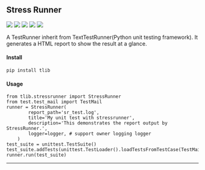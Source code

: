 ## **Stress Runner** 
[![](https://img.shields.io/badge/Project-stressrunner-yellow.svg)]()
[![](https://img.shields.io/badge/Python-2.7-green.svg)]()
[![](https://img.shields.io/badge/Python-3.6-green.svg)]()
[![](https://img.shields.io/badge/Email-tao.xu2008@outlook.com-red.svg)]()
[![](https://img.shields.io/badge/Blog-https://txu2008.github.io-red.svg)][1]

A TestRunner inherit from TextTestRunner(Python unit testing framework). It
generates a HTML report to show the result at a glance.

#### Install
    pip install tlib

#### Usage
    from tlib.stressrunner import StressRunner
    from test.test_mail import TestMail
    runner = StressRunner(
            report_path='sr_test.log',
            title='My unit test with stressrunner',
            description='This demonstrates the report output by StressRunner.',
            logger=logger, # support owner logging logger
        )
    test_suite = unittest.TestSuite()
    test_suite.addTests(unittest.TestLoader().loadTestsFromTestCase(TestMail))
    runner.run(test_suite)

***
[1]: https://txu2008.github.io